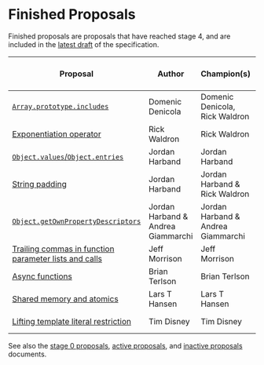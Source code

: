 # Finished Proposals

Finished proposals are proposals that have reached stage 4, and are included in the [latest draft](https://tc39.github.io/ecma262/) of the specification.

| Proposal                                                                 | Author                             | Champion(s)                        | TC39 meeting notes                        | Expected Publication Year |
| ------------------------------------------------------------------------ | ---------------------------------- | ---------------------------------- | ----------------------------------------- | ------------------------- |
| [`Array.prototype.includes`][array-includes]                             | Domenic Denicola                   | Domenic Denicola, Rick Waldron     | [November 2015][array-includes-notes]     | 2016                      |
| [Exponentiation operator][exponentiation]                                | Rick Waldron                       | Rick Waldron                       | [January 2016][exponentiation-notes]      | 2016                      |
| [`Object.values`/`Object.entries`][object-values-entries]                | Jordan Harband                     | Jordan Harband                     | [March 2016][object-values-entries-notes] | 2017                      |
| [String padding][string-padding]                                         | Jordan Harband                     | Jordan Harband & Rick Waldron      | [May 2016][string-padding-notes]          | 2017                      |
| [`Object.getOwnPropertyDescriptors`][object-gopds]                       | Jordan Harband & Andrea Giammarchi | Jordan Harband & Andrea Giammarchi | [May 2016][object-gopds-notes]            | 2017                      |
| [Trailing commas in function parameter lists and calls][function-commas] | Jeff Morrison                      | Jeff Morrison                      | [July 2016][function-commas-notes]        | 2017                      |
| [Async functions][async-await]                                           | Brian Terlson                      | Brian Terlson                      | [July 2016][async-await-notes]            | 2017                      |
| [Shared memory and atomics][atomics]                                     | Lars T Hansen                      | Lars T Hansen                      | [January 2017][atomics-notes]             | 2017                      |
| [Lifting template literal restriction][template-literal-lift]            | Tim Disney                         | Tim Disney                         | [March 2017][template-literal-lift-notes] | 2018                      |

See also the [stage 0 proposals](stage-0-proposals.md), [active proposals](README.md), and [inactive proposals](inactive-proposals.md) documents.

[array-includes]: https://github.com/tc39/Array.prototype.includes
[array-includes-notes]: https://github.com/rwaldron/tc39-notes/blob/master/es7/2015-11/nov-17.md#arrayprototypeincludes
[exponentiation]: https://github.com/rwaldron/exponentiation-operator
[exponentiation-notes]: https://github.com/rwaldron/tc39-notes/blob/master/es7/2016-01/2016-01-28.md#5xviii-exponentiation-operator-rw
[object-values-entries]: https://github.com/tc39/proposal-object-values-entries
[object-values-entries-notes]: https://github.com/rwaldron/tc39-notes/blob/master/es7/2016-03/march-29.md#objectvalues--objectentries
[string-padding]: https://github.com/tc39/proposal-string-pad-start-end
[string-padding-notes]: https://github.com/rwaldron/tc39-notes/blob/master/es7/2016-05/may-25.md#stringprototypepadstartend-jhd
[object-gopds]: https://github.com/ljharb/proposal-object-getownpropertydescriptors
[object-gopds-notes]: https://github.com/rwaldron/tc39-notes/blob/master/es7/2016-05/may-25.md#objectgetownpropertydescriptors-jhd
[function-commas]: https://github.com/tc39/proposal-trailing-function-commas
[function-commas-notes]: https://github.com/rwaldron/tc39-notes/blob/master/es7/2016-07/jul-26.md#9ie-trailing-commas-in-functions
[async-await]: https://github.com/tc39/ecmascript-asyncawait
[async-await-notes]: https://github.com/rwaldron/tc39-notes/blob/master/es7/2016-07/jul-28.md#10iv-async-functions
[atomics]: https://github.com/tc39/ecmascript_sharedmem
[atomics-notes]: https://github.com/rwaldron/tc39-notes/blob/master/es7/2017-01/jan-24.md#13if-seeking-stage-4-for-sharedarraybuffer
[template-literal-lift]: https://github.com/tc39/proposal-template-literal-revision
[template-literal-lift-notes]: https://github.com/rwaldron/tc39-notes/blob/master/es8/2017-03/mar-21.md#10ia-template-literal-updates
